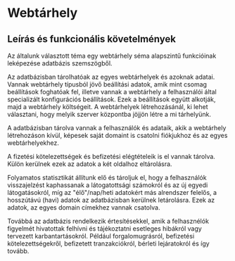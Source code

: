 # Webtárhely

## Leírás és funkcionális követelmények

Az általunk választott téma egy webtárhely séma alapszintű funkcióinak leképezése adatbázis szemszögből.

Az adatbázisban tárolhatóak az egyes webtárhelyek és azoknak adatai. Vannak webtárhely típusból jövő beállítási adatok, amik mint csomag beállítások foghatóak fel, illetve vannak a webtárhely a felhasználói által specializált konfigurációs beállítások. Ezek a beállítások együtt alkotják, majd a webtárhely költségeit. A webtárhelyek létrehozásánál, ki lehet választani, hogy melyik szerver központba jöjjön létre a mi tárhelyünk.

A adatbázisban tárolva vannak a felhasználók és adataik, akik a webtárhely létrehozáson kívül, képesek saját domaint is csatolni fiókjukhoz és az egyes webtárhelyekhez.

A fizetési kötelezettségek és befizetési elégtételeik is el vannak tárolva. Külön kerülnek ezek az adatok a két oldalhoz eltárolásra.

Folyamatos statisztikát állítunk elő és tároljuk el, hogy a felhasználók visszajelzést kaphassanak a látogatottsági számokról és az új egyedi látogatásokról, míg az "élő"/nap/heti adatokért más alrendszer felelős, a hosszútávú (havi) adatok az adatbázisban kerülnek letárolásra. Ezek az adatok, az egyes domain címekhez vannak csatolva.

Továbbá az adatbázis rendelkezik értesítésekkel, amik a felhasznélók figyelmét hivatottak felhívni és tájékoztatni esetleges hibákról vagy tervezett karbantartásokról. Például forgalomugrásról, befizetési kötelezettségekről, befizetett tranzakciókról, bérleti lejáratokról és így tovább.
